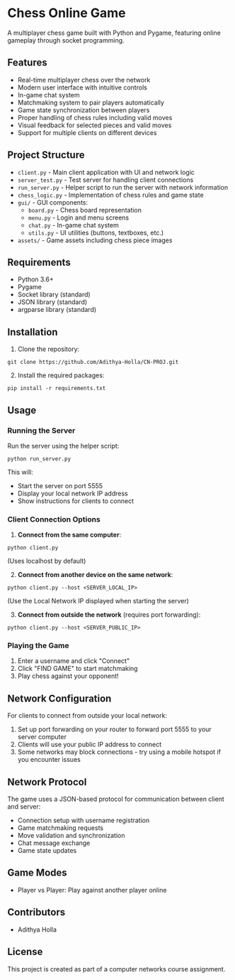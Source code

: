 # Chess Online Game

A multiplayer chess game built with Python and Pygame, featuring online gameplay through socket programming.

## Features

- Real-time multiplayer chess over the network
- Modern user interface with intuitive controls
- In-game chat system
- Matchmaking system to pair players automatically
- Game state synchronization between players
- Proper handling of chess rules including valid moves
- Visual feedback for selected pieces and valid moves
- Support for multiple clients on different devices

## Project Structure

- `client.py` - Main client application with UI and network logic
- `server_test.py` - Test server for handling client connections
- `run_server.py` - Helper script to run the server with network information
- `chess_logic.py` - Implementation of chess rules and game state
- `gui/` - GUI components:
  - `board.py` - Chess board representation
  - `menu.py` - Login and menu screens
  - `chat.py` - In-game chat system
  - `utils.py` - UI utilities (buttons, textboxes, etc.)
- `assets/` - Game assets including chess piece images

## Requirements

- Python 3.6+
- Pygame
- Socket library (standard)
- JSON library (standard)
- argparse library (standard)

## Installation

1. Clone the repository:
```
git clone https://github.com/Adithya-Holla/CN-PROJ.git
```

2. Install the required packages:
```
pip install -r requirements.txt
```

## Usage

### Running the Server

Run the server using the helper script:
```
python run_server.py
```

This will:
- Start the server on port 5555
- Display your local network IP address
- Show instructions for clients to connect

### Client Connection Options

1. **Connect from the same computer**:
```
python client.py
```
(Uses localhost by default)

2. **Connect from another device on the same network**:
```
python client.py --host <SERVER_LOCAL_IP>
```
(Use the Local Network IP displayed when starting the server)

3. **Connect from outside the network** (requires port forwarding):
```
python client.py --host <SERVER_PUBLIC_IP>
```

### Playing the Game

1. Enter a username and click "Connect"
2. Click "FIND GAME" to start matchmaking
3. Play chess against your opponent!

## Network Configuration

For clients to connect from outside your local network:
1. Set up port forwarding on your router to forward port 5555 to your server computer
2. Clients will use your public IP address to connect
3. Some networks may block connections - try using a mobile hotspot if you encounter issues

## Network Protocol

The game uses a JSON-based protocol for communication between client and server:

- Connection setup with username registration
- Game matchmaking requests
- Move validation and synchronization
- Chat message exchange
- Game state updates

## Game Modes

- Player vs Player: Play against another player online

## Contributors

- Adithya Holla

## License

This project is created as part of a computer networks course assignment. 